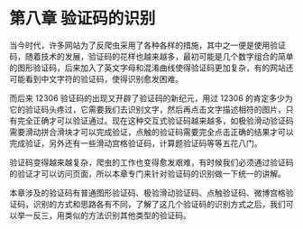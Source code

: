 # 第八章 验证码的识别

当今时代，许多网站为了反爬虫采用了各种各样的措施，其中之一便是使用验证码，随着技术的发展，验证码的花样也越来越多，最初可能是几个数字组合的简单的图形验证码，后来加入了英文字母和混淆曲线使得验证码更加复杂，有的网站还可能看到中文字符的验证码，使得识别愈发困难。

而后来 12306 验证码的出现又开辟了验证码的新纪元，用过 12306 的肯定多少为它的验证码头疼过，它需要我们去识别文字，然后再点击文字描述相符的图片，只有完全正确才可以验证通过。现在这种交互式验证码越来越多，如极验滑动验证码需要滑动拼合滑块才可以完成验证，点触的验证码需要完全点击正确的结果才可以完成验证，另外还有一些滑动宫格验证码，计算题验证码等等五花八门。

验证码变得越来越复杂，爬虫的工作也变得愈发艰难，有时候我们必须通过验证码的验证才可以访问页面，所以本章专门来针对验证码的识别做一下统一的讲解。

本章涉及的验证码有普通图形验证码、极验滑动验证码、点触验证码、微博宫格验证码，识别的方式和思路各有不同，了解了这几个验证码的识别方式之后，我们可以举一反三，用类似的方法识别其他类型的验证码。